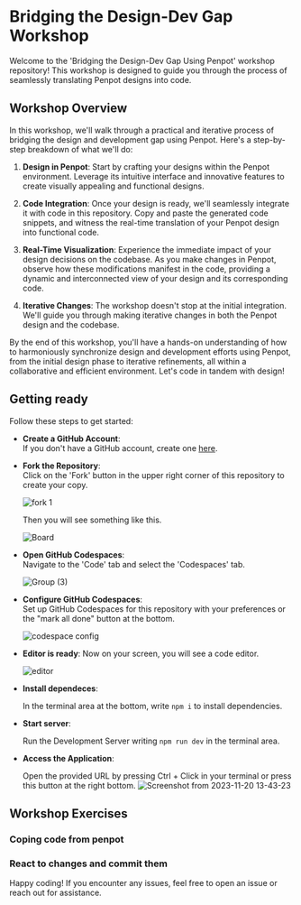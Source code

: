 # Bridging the Design-Dev Gap Workshop
Welcome to the 'Bridging the Design-Dev Gap Using Penpot' workshop repository! This workshop is designed to guide you through the process of seamlessly translating Penpot designs into code.

## Workshop Overview
In this workshop, we'll walk through a practical and iterative process of bridging the design and development gap using Penpot. Here's a step-by-step breakdown of what we'll do:

1. **Design in Penpot**:
Start by crafting your designs within the Penpot environment. Leverage its intuitive interface and innovative features to create visually appealing and functional designs.

2. **Code Integration**:
Once your design is ready, we'll seamlessly integrate it with code in this repository. Copy and paste the generated code snippets, and witness the real-time translation of your Penpot design into functional code.

3. **Real-Time Visualization**:
Experience the immediate impact of your design decisions on the codebase. As you make changes in Penpot, observe how these modifications manifest in the code, providing a dynamic and interconnected view of your design and its corresponding code.

4. **Iterative Changes**:
The workshop doesn't stop at the initial integration. We'll guide you through making iterative changes in both the Penpot design and the codebase.

By the end of this workshop, you'll have a hands-on understanding of how to harmoniously synchronize design and development efforts using Penpot, from the initial design phase to iterative refinements, all within a collaborative and efficient environment.
Let's code in tandem with design!

## Getting ready
Follow these steps to get started:

- **Create a GitHub Account**:  
  If you don't have a GitHub account, create one [here](https://github.com/signup?ref_cta=Sign+up&ref_loc=header+logged+out&ref_page=%2F&source=header-home).

- **Fork the Repository**:  
  Click on the 'Fork' button in the upper right corner of this repository to create your copy.

  ![fork 1](https://github.com/EvaMarco/Bridging-the-Design-Dev-Gap-workshop/assets/48989967/2bc96ff3-e45a-4acd-a1dd-7b2e39f47caf)

  Then you will see something like this.

  ![Board](https://github.com/EvaMarco/Bridging-the-Design-Dev-Gap-workshop/assets/48989967/62346e80-c0e2-497d-b672-3ada79b50e23)

- **Open GitHub Codespaces**:  
  Navigate to the 'Code' tab and select the 'Codespaces' tab.

  ![Group (3)](https://github.com/EvaMarco/Bridging-the-Design-Dev-Gap-workshop/assets/48989967/bfeccf20-6292-42f5-886e-b04f84373c9b)
  
- **Configure GitHub Codespaces**:  
  Set up GitHub Codespaces for this repository with your preferences or the "mark all done" button at the bottom.

  ![codespace config](https://github.com/EvaMarco/Bridging-the-Design-Dev-Gap-workshop/assets/48989967/703ab66a-40c0-444a-8ce0-d86da4b72e27)


- **Editor is ready**:
  Now on your screen, you will see a code editor.

  ![editor](https://github.com/EvaMarco/Bridging-the-Design-Dev-Gap-workshop/assets/48989967/488892c8-5345-44b5-89de-b0e76105d841)
  
- **Install dependeces**:
  
  In the terminal area at the bottom, write  `npm i` to install dependencies.
  
- **Start server**:
  
  Run the Development Server writing `npm run dev` in the terminal area.

- **Access the Application**:
  
  Open the provided URL by pressing Ctrl + Click in your terminal or press this button at the right bottom.
  ![Screenshot from 2023-11-20 13-43-23](https://github.com/EvaMarco/Bridging-the-Design-Dev-Gap-workshop/assets/48989967/d07ea421-4c9c-4607-a588-f1e81a60af24)


## Workshop Exercises  
### Coping code from penpot

### React to changes and commit them
Happy coding! If you encounter any issues, feel free to open an issue or reach out for assistance.
